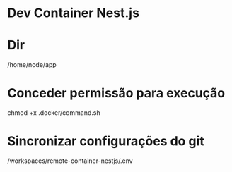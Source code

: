 # Dev Container Nest.js

# Dir
/home/node/app

# Conceder permissão para execução
chmod +x .docker/command.sh 

# Sincronizar configurações do git


/workspaces/remote-container-nestjs/.env
